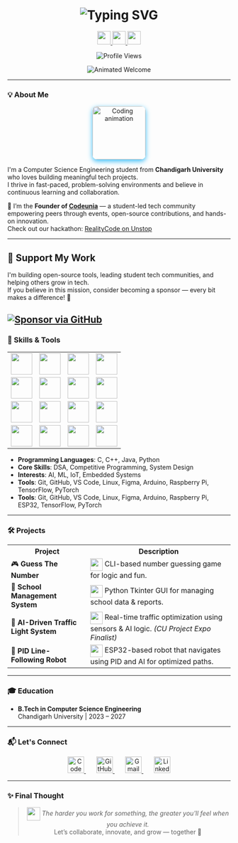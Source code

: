<h1 align="center">
  <img src="https://readme-typing-svg.demolab.com?font=Fira+Code&size=25&pause=1000&color=36BCF7&center=true&vCenter=true&width=435&lines=Hi%2C+I'm+Deepak+Pandey;CSE+Student+%7C+Tech+Explorer;Founder+of+Codeunia" alt="Typing SVG" />
</h1>

<p align="center">
  <a href="https://github.com/848deepak" title="GitHub">
    <img src="https://skillicons.dev/icons?i=github" height="30" />
  </a>
  <a href="https://www.linkedin.com/in/848deepak" title="LinkedIn">
    <img src="https://skillicons.dev/icons?i=linkedin" height="30" />
  </a>
  <a href="mailto:deepakpandey911494@gmail.com" title="Email Me">
    <img src="https://skillicons.dev/icons?i=gmail" height="30" />
  </a>
</p>

<p align="center">
  <img src="https://komarev.com/ghpvc/?username=848deepak&style=flat-square&color=blue" alt="Profile Views" />
</p>

<p align="center">
  <img src="https://readme-typing-svg.demolab.com?font=Fira+Code&duration=2500&pause=800&color=F7C736&center=true&vCenter=true&width=600&lines=Welcome+to+my+GitHub!;Passionate+about+Tech+%F0%9F%9A%80;Always+Learning+%F0%9F%92%AF;Let's+Build+Something+Awesome+Together+%F0%9F%92%A1" alt="Animated Welcome" />
</p>

---

### 💡 About Me

<div align="center">
  <img src="https://github.com/848deepak/848deepak/assets/animated-coding.gif" height="120" alt="Coding animation" style="border-radius: 10px; box-shadow:0 4px 12px #36BCF7;" />
</div>

I'm a Computer Science Engineering student from **Chandigarh University** who loves building meaningful tech projects.<br>
I thrive in fast-paced, problem-solving environments and believe in continuous learning and collaboration.

🚀 I’m the **Founder of [Codeunia](https://www.codeunia.com)** — a student-led tech community empowering peers through events, open-source contributions, and hands-on innovation.<br>
Check out our hackathon: [RealityCode on Unstop](https://unstop.com/hackathons/realitycode-by-codeunia-codeunia-1488383)

---

## 🙌 Support My Work

I'm building open-source tools, leading student tech communities, and helping others grow in tech.  
If you believe in this mission, consider becoming a sponsor — every bit makes a difference! 💖

[![Sponsor via GitHub](https://img.shields.io/badge/Sponsor-848deepak-24292e?logo=github&style=for-the-badge&logoColor=white)](https://github.com/sponsors/848deepak)
---
### 🧠 Skills & Tools

<table align="center">
  <tr>
    <td><img src="https://skillicons.dev/icons?i=c" height="48" /></td>
    <td><img src="https://skillicons.dev/icons?i=cpp" height="48" /></td>
    <td><img src="https://skillicons.dev/icons?i=java" height="48" /></td>
    <td><img src="https://skillicons.dev/icons?i=python" height="48" /></td>
  </tr>
  <tr>
    <td><img src="https://skillicons.dev/icons?i=git" height="48" /></td>
    <td><img src="https://skillicons.dev/icons?i=github" height="48" /></td>
    <td><img src="https://skillicons.dev/icons?i=vscode" height="48" /></td>
    <td><img src="https://skillicons.dev/icons?i=linux" height="48" /></td>
  </tr>
  <tr>
    <td><img src="https://skillicons.dev/icons?i=figma" height="48" /></td>
    <td><img src="https://skillicons.dev/icons?i=arduino" height="48" /></td>
    <td><img src="https://skillicons.dev/icons?i=tensorflow" height="48" /></td>
    <td><img src="https://skillicons.dev/icons?i=pytorch" height="48" /></td>
  </tr>
  <tr>
    <td><img src="https://skillicons.dev/icons?i=raspberrypi" height="48" /></td>
    <td><img src="https://skillicons.dev/icons?i=html" height="48" /></td>
    <td><img src="https://skillicons.dev/icons?i=css" height="48" /></td>
    <td><img src="https://skillicons.dev/icons?i=bootstrap" height="48" /></td>
  </tr>
</table>

- **Programming Languages**: C, C++, Java, Python  
- **Core Skills**: DSA, Competitive Programming, System Design  
- **Interests**: AI, ML, IoT, Embedded Systems  
- **Tools**: Git, GitHub, VS Code, Linux, Figma, Arduino, Raspberry Pi, TensorFlow, PyTorch
- **Tools**: Git, GitHub, VS Code, Linux, Figma, Arduino, Raspberry Pi, ESP32, TensorFlow, PyTorch
---

### 🛠 Projects

<table>
  <tr>
    <th>Project</th>
    <th>Description</th>
  </tr>
  <tr>
    <td>🎮 <b>Guess The Number</b></td>
    <td>
      <img src="https://github.com/848deepak/848deepak/assets/guess-number.gif" height="28" style="vertical-align:middle"/> CLI-based number guessing game for logic and fun.
    </td>
  </tr>
  <tr>
    <td>🏫 <b>School Management System</b></td>
    <td>
      <img src="https://github.com/848deepak/848deepak/assets/school-animated.gif" height="28" style="vertical-align:middle"/> Python Tkinter GUI for managing school data & reports.
    </td>
  </tr>
  <tr>
    <td>🚦 <b>AI-Driven Traffic Light System</b></td>
    <td>
      <img src="https://github.com/848deepak/848deepak/assets/traffic-light.gif" height="28" style="vertical-align:middle"/> Real-time traffic optimization using sensors & AI logic. <i>(CU Project Expo Finalist)</i>
    </td>
  </tr>
  <tr>
    <td>🤖 <b>PID Line-Following Robot</b></td>
    <td>
      <img src="https://github.com/848deepak/848deepak/assets/robot-animated.gif" height="28" style="vertical-align:middle"/> ESP32-based robot that navigates using PID and AI for optimized paths.
    </td>
  </tr>
</table>

---

### 🎓 Education

- **B.Tech in Computer Science Engineering**  
  Chandigarh University | 2023 – 2027

---

### 📬 Let's Connect

<p align="center">
  <a href="https://www.codeunia.com" target="_blank" title="CodeUnion" style="margin: 0 12px;">
    <img src="https://skillicons.dev/icons?i=c" height="37" alt="CodeUnion" />
  </a>
  <a href="https://github.com/848deepak" target="_blank" title="GitHub" style="margin: 0 12px;">
    <img src="https://skillicons.dev/icons?i=github" height="37" alt="GitHub" />
  </a>
  <a href="mailto:deepakpandey911494@gmail.com" target="_blank" title="Email" style="margin: 0 12px;">
    <img src="https://skillicons.dev/icons?i=gmail" height="37" alt="Gmail" />
  </a>
  <a href="https://www.linkedin.com/in/848deepak/" target="_blank" title="LinkedIn" style="margin: 0 12px;">
    <img src="https://skillicons.dev/icons?i=linkedin" height="37" alt="LinkedIn" />
  </a>
</p>

---

### ✨ Final Thought

<blockquote align="center">
  <img src="https://github.com/848deepak/848deepak/assets/lightbulb-animated.gif" height="30" style="vertical-align:middle"/>
  <i>The harder you work for something, the greater you'll feel when you achieve it.</i>
  <br>
  Let’s collaborate, innovate, and grow — together 🚀
</blockquote>

<!--
✨ Add your own animated GIFs in 'assets' folder of your repo (or use external links).
✨ For more animation, explore [profile-readme-animations](https://github.com/Platane/profile-readme-animations) or create Lottie SVGs!
-->
